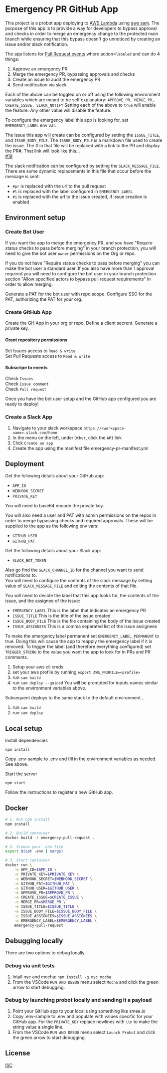 # Emergency PR GitHub App

This project is a probot app deploying to [AWS Lambda](https://aws.amazon.com/lambda/) using [aws sam](https://aws.amazon.com/serverless/sam/). The purpose of this app is to provide a way for developers to bypass approval and checks in order to merge an emergency change to the protected main branch while ensuring that this bypass doesn't go unnoticed by creating an issue and/or slack notification.

The app listens for [Pull Request events](https://docs.github.com/en/developers/webhooks-and-events/events/github-event-types#pullrequestevent) where action=`labeled` and can do 4 things:
1. Approve an emergency PR
1. Merge the emergency PR, bypassing approvals and checks
1. Create an issue to audit the emergency PR
1. Send notification via slack

Each of the above can be toggled on or off using the following environment variables which are meant to be self explanatory:
`APPROVE_PR, MERGE_PR, CREATE_ISSUE, SLACK_NOTIFY`
Setting each of the above to `true` will enable the feature. Any other value will disable the feature.

To configure the emergency label this app is looking for, set `EMERGENCY_LABEL` env var.

The issue this app will create can be configured by setting the `ISSUE_TITLE`, and `ISSUE_BODY_FILE`. The `ISSUE_BODY_FILE` is a markdown file used to create the issue. The # in that file will be replaced with a link to the PR and display the PR#. That link will look like this...  
[#19](https://github.com/robandpdx-volcano/superbigmono/pull/19)

The slack notification can be configured by setting the `SLACK_MESSAGE_FILE`. There are some dynamic replacements in this file that occur before the message is sent:
 - `#pr` is replaced with the url to the pull request
 - `#l` is replaced with the label configured in `EMERGENCY_LABEL`
 - `#i` is replaced with the url to the issue created, if issue creation is enabled
## Environment setup
### Create Bot User
If you want the app to merge the emergency PR, and you have "Require status checks to pass before merging" in your branch protection, you will need to give the bot user `owner` permissions on the Org or repo.

If you do not have "Require status checks to pass before merging" you can make the bot user a standard user. If you also have more than 1 approval required you will need to configure the bot user in your branch protection section "Allow specified actors to bypass pull request requirements" in order to allow merging.

Generate a PAT for the bot user with repo scope. Configure SSO for the PAT, authorizing the PAT for your org.
### Create GitHub App
Create the GH App in your org or repo. Define a client secrent. Generate a private key.
#### Grant repository permissions
Set Issues access to `Read & write`  
Set Pull Requests access to `Read & write`  
#### Subscripe to events
Check `Issues`  
Check `Issue comment`  
Check `Pull request`

Once you have the bot user setup and the GitHub app configured you are ready to deploy!

### Create a Slack App
1. Navigate to your slack workspace `https://<workspace-name>.slack.com/home`
1. In the menu on the left, under `Other`, click the `API` link
1. Click `Create an app`
1. Create the app using the manifest file emergency-pr-manifest.yml
## Deployment
Get the following details about your GitHub app:
- `APP_ID`
- `WEBHOOK_SECRET`
- `PRIVATE_KEY`

You will need to base64 encode the private key.

You will also need a user and PAT with admin permissions on the repos in order to merge bypassing checks and required approvals. These will be supplied to the app as the following env vars:
- `GITHUB_USER`
- `GITHUB_PAT`

Get the following details about your Slack app:
- `SLACK_BOT_TOKEN`

Also go find the `SLACK_CHANNEL_ID` for the channel you want to send notifications to.  
You will need to configure the contents of the slack message by setting value of `SLACK_MESSAGE_FILE` and editing the contents of that file.

You will need to decide the label that this app looks for, the contents of the issue, and the assignee of the issue:
- `EMERGENCY_LABEL`  This is the label that indicates an emergency PR
- `ISSUE_TITLE`  This is the title of the issue created
- `ISSUE_BODY_FILE`  This is the file containing the body of the issue created
- `ISSUE_ASSIGNEES`  This is a comma separated list of the issue assignees

To make the emergency label permanent set `EMERGENCY_LABEL_PERMANENT` to true. Doing this will cause the app to reapply the emergency label if it is removed.
To trigger the label (and therefore everything configured) set `TRIGGER_STRING` to the value you want the app to look for in PRs and PR comments.

1. Setup your aws cli creds
1. set your aws profile by running `export AWS_PROFILE=<profile>`
1. run `sam build`
1. run `sam deploy --guided`
You will be prompted for inputs names similar to the environment variables above. 

Subsequent deploys to the same stack to the default environment...
1. run `sam build`
1. run `sam deploy`

## Local setup

Install dependencies

```
npm install
```

Copy .env-sample to .env and fill in the environment variables as needed. See above.

Start the server

```
npm start
```

Follow the instructions to register a new GitHub app.

## Docker

```sh
# 1. Run npm install
npm install

# 2. Build container
docker build -t emergency-pull-request .

# 3. Srouce your .env file
export $(cat .env | xargs)

# 3. Start container
docker run \
    -e APP_ID=$APP_ID \
    -e PRIVATE_KEY=$PRIVATE_KEY \
    -e WEBHOOK_SECRET=$WEBHOOK_SECRET \
    -e GITHUB_PAT=$GITHUB_PAT \
    -e GITHUB_USER=$GITHUB_USER \
    -e APPROVE_PR=$APPROVE_PR \
    -e CREATE_ISSUE=$CREATE_ISSUE \
    -e MERGE_PR=$MERGE_PR \
    -e ISSUE_TITLE=$ISSUE_TITLE \
    -e ISSUE_BODY_FILE=$ISSUE_BODY_FILE \
    -e ISSUE_ASSIGNEES=$ISSUE_ASSIGNEES \
    -e EMERGENCY_LABEL=$EMERGENCY_LABEL \
    emergency-pull-request
```

## Debugging locally
There are two options to debug locally.

### Debug via unit tests
1. Intall nyc and mocha: `npm install -g nyc mocha`
1. From the VSCode `RUN AND DEBUG` menu select `Mocha` and click the green arrow to start debugging.

### Debug by launching probot locally and sending it a payload 

1. Point your GitHub app to your local using something like smee.io
1. Copy .env-sample to .env and populate with values specific for your GitHub app. For the `PRIVATE_KEY` replace newlines with `\\n` to make the string value a single line.
1. From the VSCode `RUN AND DEBUG` menu select `Launch Probot` and click the green arrow to start debugging.

## License

[ISC](LICENSE)
